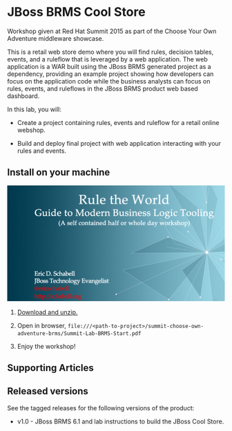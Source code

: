 JBoss BRMS Cool Store
=====================
Workshop given at Red Hat Summit 2015 as part of the Choose Your Own Adventure middleware showcase.

This is a retail web store demo where you will find rules, decision tables, events, and a ruleflow 
that is leveraged by a web application. The web application is a WAR built using the JBoss BRMS
generated project as a dependency, providing an example project showing how developers can focus on the 
application code while the business analysts can focus on rules, events, and ruleflows in the 
JBoss BRMS product web based dashboard.

In this lab, you will:

  - Create a project containing rules, events and ruleflow for a retail online webshop.

  - Build and deploy final project with web application interacting with your rules and events.


Install on your machine
-----------------------
![Cover Slide](https://raw.githubusercontent.com/eschabell/summit-choose-own-adventure-brms/master/brms-labs/cover.png)

1. [Download and unzip.](https://github.com/eschabell/summit-choose-own-adventure-brms/archive/master.zip)

2. Open in browser, `file:///<path-to-project>/summit-choose-own-adventure-brms/Summit-Lab-BRMS-Start.pdf`

3. Enjoy the workshop! 


Supporting Articles
-------------------


Released versions
-----------------
See the tagged releases for the following versions of the product:

- v1.0 - JBoss BRMS 6.1 and lab instructions to build the JBoss Cool Store.
